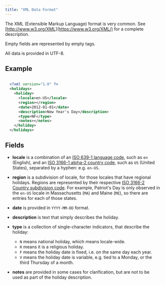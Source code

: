 ```yaml
---
title: "XML Data Format"
---
```


The XML (Extensible Markup Language) format is very common.
See [http://www.w3.org/XML](https://www.w3.org/XML/) for a complete description.

Empty fields are represented by empty tags.

All data is provided in UTF-8.

## Example
```xml

  <?xml version="1.0" ?>
  <holidays>
    <holiday>
      <locale>en-US</locale>
      <region></region>
      <date>2012-01-01</date>
      <description>New Year's Day</description>
      <type>NF</type>
      <notes></notes>
    </holiday>
  </holidays>

```

## Fields

* **locale** is a combination of an [ISO 639-1 language code](https://en.wikipedia.org/wiki/ISO_639-1), such as `en` (English), and an [ISO 3166-1 alpha-2 country code](https://en.wikipedia.org/wiki/ISO_3166-1_alpha-2), such as `US` (United States), separated by a hyphen: e.g. `en-US`.

* **region** is a subdivision of locale, for those locales that have regional holidays.
  Regions are represented by their respective [ISO 3166-2 Country subdivision code](https://en.wikipedia.org/wiki/ISO_3166-2).
  For example, Patriot's Day is only observed in the `en-US` locale in Massachusetts (`MA`) and Maine (`ME`), so there are entries for each of those states.

* **date** is provided in `YYYY-MM-DD` format.

* **description** is text that simply describes the holiday.

* **type** is a collection of single-character indicators, that describe the holiday:
  * `N` means national holiday, which means locale-wide.
  * `R` means it is a religious holiday.
  * `F` means the holiday date is fixed, i.e. on the same day each year.
  * `V` means the holiday date is variable, e.g. tied to a Monday, or the third Thursday of a month.

* **notes** are provided in some cases for clarification, but are not to be used as part of the holiday description.
